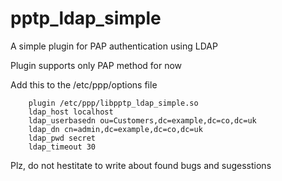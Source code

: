 pptp_ldap_simple
================

A simple plugin for PAP authentication using LDAP

Plugin supports only PAP method for now

Add this to the /etc/ppp/options file

        plugin /etc/ppp/libpptp_ldap_simple.so
        ldap_host localhost 
        ldap_userbasedn ou=Customers,dc=example,dc=co,dc=uk 
        ldap_dn cn=admin,dc=example,dc=co,dc=uk 
        ldap_pwd secret 
        ldap_timeout 30

Plz, do not hestitate to write about found bugs and sugesstions
